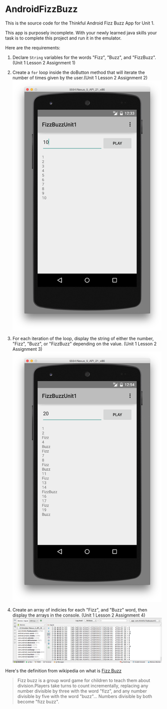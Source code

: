 AndroidFizzBuzz
===============

This is the source code for the Thinkful Android Fizz Buzz App for Unit 1.

This app is purposely incomplete. With your newly learned java skills your task is to complete this project and run it in the emulator.

Here are the requirements:

1. Declare `String` variables for the words "Fizz", "Buzz", and "FizzBuzz". (Unit 1 Lesson 2 Assignment 1)
2. Create a `for` loop inside the doButton method that will iterate the number of times given by the user.(Unit 1 Lesson 2 Assignment 2)
![](FizzBuzzForLoop.png)

3. For each iteration of the loop, display the string of either the number, "Fizz", "Buzz", or "FizzBuzz" depending on the value. (Unit 1 Lesson 2 Assignment 3)
![](FizzBuzzCorrect.png)

4. Create an array of indicies for each "Fizz", and "Buzz" word, then display the arrays in the console. (Unit 1 Lesson 2 Assignment 4)
![](BuzzArrayPrint.png)

Here's the definition from wikipedia on what is [Fizz Buzz](http://en.wikipedia.org/wiki/Fizz_buzz)


> Fizz buzz is a group word game for children to teach them about division.Players take turns to count incrementally, replacing any number divisible by three with the word "fizz", and any number divisible by five with the word "buzz"... Numbers divisible by both become "fizz buzz".

